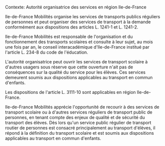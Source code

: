 Contexte: Autorité organisatrice des services en région Ile-de-France

Ile-de-France Mobilités organise les services de transports publics réguliers de personnes et peut organiser des services de transport à la demande conformément aux dispositions des articles L. 1241-1 et L. 1241-2.

Ile-de-France Mobilités est responsable de l'organisation et du fonctionnement des transports scolaires et consulte à leur sujet, au mois une fois par an, le conseil interacadémique d'Ile-de-France institué par l'article L. 234-8 du code de l'éducation.

L'autorité organisatrice peut ouvrir les services de transport scolaire à d'autres usagers sous réserve que cette ouverture n'ait pas de conséquences sur la qualité du service pour les élèves. Ces services demeurent soumis aux dispositions applicables au transport en commun d'enfants.

Les dispositions de l'article L. 3111-10 sont applicables en région Ile-de-France.

Ile-de-France Mobilités apprécie l'opportunité de recourir à des services de transport scolaire ou à d'autres services réguliers de transport public de personnes, en tenant compte des enjeux de qualité et de sécurité du transport des élèves. Dès lors qu'un service public régulier de transport routier de personnes est consacré principalement au transport d'élèves, il répond à la définition du transport scolaire et est soumis aux dispositions applicables au transport en commun d'enfants.